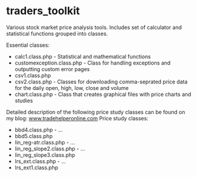 # traders_toolkit

Various stock market price analysis tools. Includes set of calculator and statistical functions grouped into classes.

Essential classes:
* calc1.class.php - Statistical and mathematical functions
* customexception.class.php - Class for handling exceptions and outputting custom error pages
* csv1.class.php
* csv2.class.php - Classes for downloading comma-seprated price data for the daily open, high, low, close and volume
* chart.class.php - Class that creates graphical files with price charts and studies

Detailed description of the following price study classes can be found on my blog: www.tradehelperonline.com
Price study classes:
* bbd4.class.php - ...
* bbd5.class.php
* lin_reg-atr.class.php - ...
* lin_reg_slope2.class.php - ...
* lin_reg_slope3.class.php
* lrs_ext.class.php - ...
* lrs_ext1.class.php

